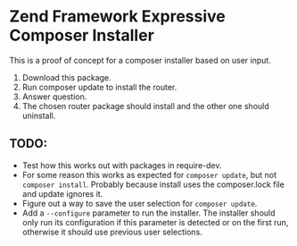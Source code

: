 # Zend Framework Expressive Composer Installer

This is a proof of concept for a composer installer based on user input.

1. Download this package.
2. Run composer update to install the router.
3. Answer question.
4. The chosen router package should install and the other one should uninstall.

## TODO:
- Test how this works out with packages in require-dev.
- For some reason this works as expected for ``composer update``, but not ``composer install``. Probably because install uses the composer.lock file and update ignores it.
- Figure out a way to save the user selection for ``composer update``.
- Add a ``--configure`` parameter to run the installer. The installer should only run its configuration if this parameter is detected or on the first run, otherwise it should use previous user selections.
